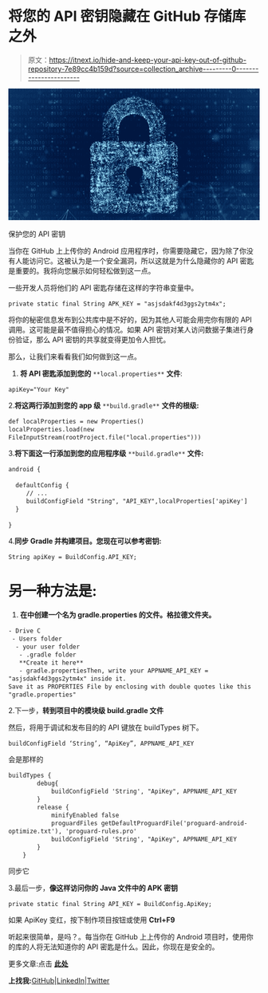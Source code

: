 # 将您的 API 密钥隐藏在 GitHub 存储库之外

> 原文：<https://itnext.io/hide-and-keep-your-api-key-out-of-github-repository-7e89cc4b159d?source=collection_archive---------0----------------------->

![](img/eaf596e393f82d029cb1d3e7da586ec2.png)

保护您的 API 密钥

当你在 GitHub 上上传你的 Android 应用程序时，你需要隐藏它，因为除了你没有人能访问它。这被认为是一个安全漏洞，所以这就是为什么隐藏你的 API 密匙是重要的。我将向您展示如何轻松做到这一点。

一些开发人员将他们的 API 密匙存储在这样的字符串变量中。

```
private static final String APK_KEY = "asjsdakf4d3ggs2ytm4x";
```

将你的秘密信息发布到公共库中是不好的，因为其他人可能会用完你有限的 API 调用。这可能是最不值得担心的情况。如果 API 密钥对某人访问数据子集进行身份验证，那么 API 密钥的共享就变得更加令人担忧。

那么，让我们来看看我们如何做到这一点。

1.  **将 API 密匙添加到您的** `**local.properties**` **文件**:

```
apiKey="Your Key"
```

2.**将这两行添加到您的 app 级** `**build.gradle**` **文件的根级:**

```
def localProperties = new Properties()
localProperties.load(new FileInputStream(rootProject.file("local.properties")))
```

3.**将下面这一行添加到您的应用程序级** `**build.gradle**` **文件:**

```
android {

  defaultConfig {
     // ...
     buildConfigField "String", "API_KEY",localProperties['apiKey']
  }

}
```

4.**同步 Gradle 并构建项目。您现在可以参考密钥:**

```
String apiKey = BuildConfig.API_KEY;
```

# 另一种方法是:

1.  **在中创建一个名为 gradle.properties 的文件。格拉德文件夹。**

```
- Drive C
 - Users folder
  - your user folder
   - .gradle folder
   **Create it here**
   - gradle.propertiesThen, write your APPNAME_API_KEY = "asjsdakf4d3ggs2ytm4x" inside it.
Save it as PROPERTIES File by enclosing with double quotes like this "gradle.properties"
```

2.下一步，**转到项目中的模块级 build.gradle 文件**

然后，将用于调试和发布目的的 API 键放在 buildTypes 树下。

```
buildConfigField ‘String’, “ApiKey”, APPNAME_API_KEY
```

会是那样的

```
buildTypes {
        debug{
            buildConfigField 'String', "ApiKey", APPNAME_API_KEY
        }
        release {
            minifyEnabled false
            proguardFiles getDefaultProguardFile('proguard-android-optimize.txt'), 'proguard-rules.pro'
            buildConfigField 'String', "ApiKey", APPNAME_API_KEY
        }
    }
```

同步它

3.最后一步，**像这样访问你的 Java 文件中的 APK 密钥**

```
private static final String API_KEY = BuildConfig.ApiKey;
```

如果 ApiKey 变红，按下制作项目按钮或使用 **Ctrl+F9**

听起来很简单，是吗？。每当你在 GitHub 上上传你的 Android 项目时，使用你的库的人将无法知道你的 API 密匙是什么。因此，你现在是安全的。

更多文章:点击 [**此处**](https://marwa-eltayeb.medium.com/)

**上找我:**[GitHub](https://github.com/Marwa-Eltayeb)|[LinkedIn](https://www.linkedin.com/in/marwa-eltayeb/)|[Twitter](https://twitter.com/Marwa_Eltayeb1)